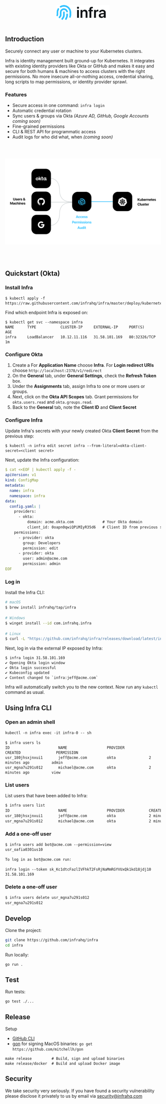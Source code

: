 <br/>
<br/>
<p align="center">
  <img src="./docs/images/logo.svg" height="48" />
  <br/>
  <br/>
</p>

## Introduction
Securely connect any user or machine to your Kubernetes clusters.

Infra is identity management built ground-up for Kubernetes. It integrates with existing identity providers like Okta or GitHub and makes it easy and secure for both humans & machines to access clusters with the right permissions. No more insecure all-or-nothing access, credential sharing, long scripts to map permissions, or identity provider sprawl.

### Features
* Secure access in one command: `infra login`
* Automatic credential rotation
* Sync users & groups via Okta _(Azure AD, GitHub, Google Accounts coming soon)_
* Fine-grained permissions
* CLI & REST API for programmatic access
* Audit logs for who did what, when _(coming soon)_

<br/>
<br/>
<p align="center">
  <img src="./docs/images/pic.svg" />
</p>
<br/>
<br/>


## Quickstart (Okta)

### Install Infra

```
$ kubectl apply -f https://raw.githubusercontent.com/infrahq/infra/master/deploy/kubernetes.yaml
```

Find which endpoint Infra is exposed on:

```
$ kubectl get svc --namespace infra
NAME      TYPE           CLUSTER-IP     EXTERNAL-IP     PORT(S)        AGE
infra     LoadBalancer   10.12.11.116   31.58.101.169   80:32326/TCP   1m
```

### Configure Okta

1. Create a  For **Application Name** choose **Infra**. For **Login redirect URIs** choose `http://localhost:2378/v1/redirect`
2. On the **General** tab, under **General Settings**, check the **Refresh Token** box.
3. Under the **Assignments** tab, assign Infra to one or more users or groups.
4. Next, click on the **Okta API Scopes** tab. Grant permissions for `okta.users.read` and `okta.groups.read`.
5. Back to the **General** tab, note the **Client ID** and **Client Secret**

### Configure Infra

Update Infra's secrets with your newly created Okta **Client Secret** from the previous step:

```
$ kubectl -n infra edit secret infra --from-literal=okta-client-secret=<client secret>
```

Next, update the Infra configuration:

```yaml
$ cat <<EOF | kubectl apply -f -
apiVersion: v1
kind: ConfigMap
metadata:
  name: infra
  namespace: infra
data:
  config.yaml: |
    providers:
      - okta:
          domain: acme.okta.com             # Your Okta domain
          client_id: 0oapn0qwiQPiMIyR35d6   # Client ID from previous step
    permissions:
      - provider: okta
        group: Developers
        permission: edit
      - provider: okta
        user: admin@acme.com          
        permission: admin
EOF
```

### Log in

Install the Infra CLI:

```bash
# macOS
$ brew install infrahq/tap/infra

# Windows
$ winget install --id com.infrahq.infra

# Linux
$ curl -L "https://github.com/infrahq/infra/releases/download/latest/infra-linux-$(uname -m)" -o /usr/local/bin/infra
```

Next, log in via the external IP exposed by Infra:

```
$ infra login 31.58.101.169
✔ Opening Okta login window
✔ Okta login successful
✔ Kubeconfig updated
✔ Context changed to `infra:jeff@acme.com`
```

Infra will automatically switch you to the new context. Now run any `kubectl` command as usual.

## Using Infra CLI

### Open an admin shell

```
kubectl -n infra exec -it infra-0 -- sh

$ infra users ls
ID                      NAME                  PROVIDER           CREATED                PERMISSION
usr_180jhsxjnxui1       jeff@acme.com         okta               2 minutes ago          admin
usr_mgna7u291s012       michael@acme.com      okta               2 minutes ago          view
```

### List users

List users that have been added to Infra:

```bash
$ infra users list
ID                      NAME                  PROVIDER           CREATED                PERMISSION
usr_180jhsxjnxui1       jeff@acme.com         okta               2 minutes ago          admin
usr_mgna7u291s012       michael@acme.com      okta               2 minutes ago          view
```

### Add a one-off user

```
$ infra users add bot@acme.com --permission=view
usr_oafia0301us10

To log in as bot@acme.com run:

infra login --token sk_Kc1dtcFazlIVFhkT2FsRjNaMmRGYVUxQk1kd18jdj10 31.58.101.169
```

### Delete a one-off user

```bash
$ infra users delete usr_mgna7u291s012
usr_mgna7u291s012
```

## Develop

Clone the project:

```bash
git clone https://github.com/infrahq/infra
cd infra
```

Run locally:

```bash
go run .
```

## Test

Run tests:

```bash
go test ./...
```

## Release

Setup

* [GitHub CLI](https://github.com/cli/cli)
* [gon](https://github.com/mitchellh/gon) for signing MacOS binaries: `go get https://github.com/mitchellh/gon`

```
make release         # Build, sign and upload binaries
make release/docker  # Build and upload Docker image
```

## Security
We take security very seriously. If you have found a security vulnerability please disclose it privately to us by email via [security@infrahq.com](mailto:security@infrahq.com)
